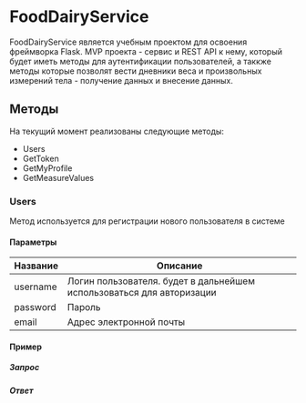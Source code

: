 # FoodDairyService

FoodDairyService является учебным проектом для освоения фреймворка Flask. MVP проекта - сервис и REST API к нему, который будет иметь методы для аутентификации пользователей, а таккже методы которые позволят вести дневники веса и произвольных измерений тела - получение данных и внесение данных.

## Методы
На текущий момент реализованы следующие методы:
* Users
* GetToken
* GetMyProfile
* GetMeasureValues

### Users

Метод используется для регистрации нового пользователя в системе

#### Параметры

Название | Описание
------------ | -------------
username | Логин пользователя. будет в дальнейшем использоваться для авторизации
password | Пароль
email | Адрес электронной почты

#### Пример

##### Запрос

##### Ответ
